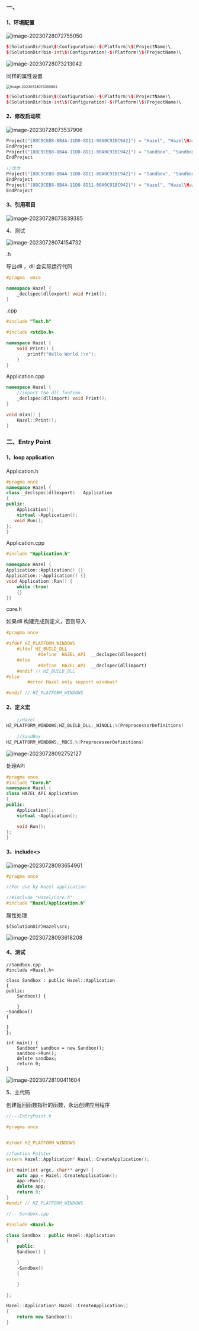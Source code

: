 ### 一、

#### 1、环境配置

![image-20230728072755050](./assets/image-20230728072755050.png)

```c++
$(SolutionDir)bin\$(Configuration)-$(Platform)\$(ProjectName)\
$(SolutionDir)bin-int\$(Configuration)-$(Platform)\$(ProjectName)\
```

![image-20230728073213042](./assets/image-20230728073213042.png)

同样的属性设置

<img src="./assets/image-20230728073355802.png" alt="image-20230728073355802" style="zoom:67%;" />

```C++
$(SolutionDir)bin\$(Configuration)-$(Platform)\$(ProjectName)\
$(SolutionDir)bin-int\$(Configuration)-$(Platform)\$(ProjectName)\
```

#### 2、修改启动项

![image-20230728073537906](./assets/image-20230728073537906.png)

```c++
Project("{8BC9CEB8-8B4A-11D0-8D11-00A0C91BC942}") = "Hazel", "Hazel\Hazel.vcxproj", "{882E5969-ECF0-4865-8291-59BEF04DF796}"
EndProject
Project("{8BC9CEB8-8B4A-11D0-8D11-00A0C91BC942}") = "Sandbox", "Sandbox\Sandbox.vcxproj", "{51241668-8323-4FF2-B5CB-C1EF52015825}"
EndProject
    
//改为
Project("{8BC9CEB8-8B4A-11D0-8D11-00A0C91BC942}") = "Sandbox", "Sandbox\Sandbox.vcxproj", "{51241668-8323-4FF2-B5CB-C1EF52015825}"
EndProject
Project("{8BC9CEB8-8B4A-11D0-8D11-00A0C91BC942}") = "Hazel", "Hazel\Hazel.vcxproj", "{882E5969-ECF0-4865-8291-59BEF04DF796}"
EndProject
```

#### 3、引用项目

![image-20230728073839385](./assets/image-20230728073839385.png)

4、测试

![image-20230728074154732](./assets/image-20230728074154732.png)

.h

导出dll ，dll 会实际运行代码

```C++
#pragma  once

namespace Hazel {
	_declspec(dllexport) void Print();
}
```

.cpp

```C++
#include "Test.h"

#include <stdio.h>

namespace Hazel {
	void Print() {
		printf("Hello World !\n");
	}
}
```

Application.cpp

```C++
namespace Hazel {
    //import the dll funtion 
	_declspec(dllimport) void Print();
}

void mian() {
	Hazel::Print();
}
```

### 二、Entry Point

#### 1、loop application

Application.h

```C++
#pragma once
namespace Hazel {
class _declspec(dllexport)	 Application
{
public:
	Application();
	virtual ~Application();
​	void Run();
};
}
```

Application.cpp

```C++
#include "Application.h"

namespace Hazel {
Application::Application() {}
Application::~Application() {}
void Application::Run() {
	while (true)
	{}
}}
```

core.h

如果dll 构建完成则定义，否则导入

```C++
#pragma once

#ifdef HZ_PLATFORM_WINDOWS
	#ifdef HZ_BUILD_DLL
			#define  HAZEL_API	__declspec(dllexport)
	#else
			#define  HAZEL_API	__declspec(dllimport)
	#endif // HZ_BUILD_DLL
#else
		#error Hazel only support windows!

#endif // HZ_PLATFORM_WINDOWS

```

#### 2、定义宏

```C++
	//Hazel
HZ_PLATFORM_WINDOWS;HZ_BUILD_DLL;_WINDLL;%(PreprocessorDefinitions) 
    
    //SandBox
HZ_PLATFORM_WINDOWS;_MBCS;%(PreprocessorDefinitions)
```

![image-20230728092752127](./assets/image-20230728092752127.png)

处理API

```C++
#pragma once
#include "Core.h"
namespace Hazel {
class HAZEL_API Application
{
public:
	Application();
	virtual ~Application();

	void Run();
};
}
```

#### 3、include<>

![image-20230728093654961](./assets/image-20230728093654961.png)

```C++
#pragma once

//For use by Hazel application

//#include "Hazel/Core.h"
#include "Hazel/Application.h"
```

属性处理

```
$(SolutionDir)Hazel\src;
```

![image-20230728093618208](./assets/image-20230728093618208.png)

#### 4、测试



	//Sandbox.cpp
	#include <Hazel.h>
	
	class Sandbox : public Hazel::Application
	{
	public:
		Sandbox() {
		
		}
	~Sandbox()
	{
	
	}
	};
	
	int main() {
		Sandbox* sandbox = new Sandbox();
		sandbox->Run();
		delete sandbox;
		return 0;
	}
![image-20230728100411604](./assets/image-20230728100411604.png)

5、主代码

创建返回函数指针的函数，永远创建应用程序

```c++
//---EntryPoint.h

#pragma once


#ifdef HZ_PLATFORM_WINDOWS

//funtion Pointer
extern Hazel::Application* Hazel::CreateApplication();

int main(int argc, char** argv) {
	auto app = Hazel::CreateApplication();
	app->Run();
	delete app;
	return 0;
}
#endif // HZ_PLATFORM_WINDOWS
```

```c++
//---Sandbox.cpp

#include <Hazel.h>

class Sandbox : public Hazel::Application
{
    public:
    Sandbox() {

    }
    ~Sandbox()
    {

    }

};

Hazel::Application* Hazel::CreateApplication() 
{
    return new Sandbox();
}
```

